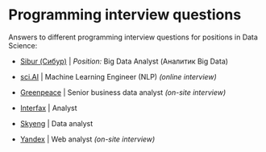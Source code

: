 # Programming interview questions
Answers to different programming interview questions for positions in Data Science:
- [Sibur (Сибур)](https://www.sibur.ru/en/) | *Position:* Big Data Analyst (Аналитик Big Data) 

- [sci.AI](https://sci.ai/) | Machine Learning Engineer (NLP) *(online interview)*

- [Greenpeace](http://www.greenpeace.org/russia/en/) | Senior business data analyst *(on-site interview)*

- [Interfax](http://www.interfax.com/) | Analyst    

- [Skyeng](https://skyeng.ru/) | Data analyst 

- [Yandex](https://yandex.com/company/) | Web analyst *(on-site interview)*

